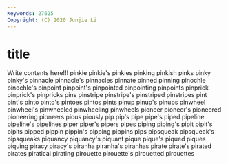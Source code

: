```yaml
---
Keywords: 27625
Copyright: (C) 2020 Junjie Li
---
```


# title

Write contents here!!!
pinkie 
pinkie's 
pinkies 
pinking 
pinkish 
pinks 
pinky 
pinky's
pinnacle 
pinnacle's 
pinnacles 
pinnate 
pinned 
pinning 
pinochle 
pinochle's 
pinpoint 
pinpoint's
pinpointed 
pinpointing 
pinpoints 
pinprick 
pinprick's 
pinpricks 
pins 
pinstripe 
pinstripe's 
pinstriped
pinstripes 
pint 
pint's 
pinto 
pinto's 
pintoes 
pintos 
pints 
pinup 
pinup's
pinups 
pinwheel 
pinwheel's 
pinwheeled 
pinwheeling 
pinwheels 
pioneer 
pioneer's 
pioneered 
pioneering
pioneers 
pious 
piously 
pip 
pip's 
pipe 
pipe's 
piped 
pipeline 
pipeline's
pipelines 
piper 
piper's 
pipers 
pipes 
piping 
piping's 
pipit 
pipit's 
pipits
pipped 
pippin 
pippin's 
pipping 
pippins 
pips 
pipsqueak 
pipsqueak's 
pipsqueaks 
piquancy
piquancy's 
piquant 
pique 
pique's 
piqued 
piques 
piquing 
piracy 
piracy's 
piranha
piranha's 
piranhas 
pirate 
pirate's 
pirated 
pirates 
piratical 
pirating 
pirouette 
pirouette's
pirouetted 
pirouettes 
